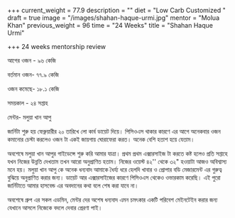 +++
current_weight = 77.9
description = ""
diet = "Low Carb Customized "
draft = true
image = "/images/shahan-haque-urmi.jpg"
mentor = "Molua Khan"
previous_weight = 96
time = "24 Weeks"
title = "Shahan Haque Urmi"

+++
24 weeks mentorship review

আগের ওজন - ৯৬ কেজি

বর্তমান ওজন- ৭৭.৯ কেজি

ওজন কমেছে- ১৮.১ কেজি

সময়কাল - ২৪ সপ্তাহ

মেন্টর- মলুয়া খান আপু

জার্নিটা শুরু হয় ফেব্রুয়ারীর ২০ তারিখে লো কার্ব ডায়েট দিয়ে। পিসিওএস থাকার কারণে এর আগে অনেকবার ওজন কমানোর চেস্টা করলেও ওজন টা একই জায়গায় ঘোরাফেরা করত। অনেক বেশি হতাশ হয়ে যেতাম।

অবশেষে মলুয়া খান আপুর গাইডেন্সে শুরু করি আমার যাত্রা। প্রথম প্রথম এক্সারসাইজ টা করতে কষ্ট হলেও প্রতি সপ্তাহে যখন নিজের উন্নতি দেখতাম তখন আরো অনুপ্রাণিত হতাম। নিজের ওয়েস্ট ৪২'' থেকে ৩২" হওয়াটা আজও অবিশ্বাস্য মনে হয়। মলুয়া খান আপু কে অনেক ধন্যবাদ আমাকে ধৈর্য্য ধরে হেলদি খাবার ও প্রোপার বডি মেজারমেন্ট এর গুরুত্ব বুঝিয়ে অনুপ্রাণিত করার জন্য। ডায়েট আর এক্সারসাইজের কারণে পিসিওএস থেকেও ওভারকাম করেছি। এই পুরো জার্নিটাতে আমার হাসবেন্ড এর অবদানের কথা বলে শেষ করা যাবে না।

অবশেষে গ্রুপ এর সকল এডমিন, মেন্টর দের অশেষ ধন্যবাদ এমন চমৎকার একটি পরিবেশ মেইনটেইন করার জন্য যেখানে আসলে নিজেকে বদলে দেবার প্রেরণা পাই।